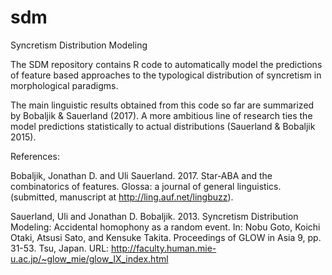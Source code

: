 # sdm
Syncretism Distribution Modeling

The SDM repository contains R code to automatically model the predictions of feature based approaches to the typological distribution of syncretism in morphological paradigms.

The main linguistic results obtained from this code so far are summarized by Bobaljik & Sauerland (2017).  A more ambitious line of research ties the model predictions statistically to actual distributions (Sauerland & Bobaljik 2015).

References:

Bobaljik, Jonathan D. and Uli Sauerland. 2017. Star-ABA and the combinatorics of features. Glossa: a journal of general linguistics. (submitted, manuscript at http://ling.auf.net/lingbuzz).

Sauerland, Uli and Jonathan D. Bobaljik. 2013.  Syncretism Distribution Modeling: Accidental homophony as a random event. In: Nobu Goto, Koichi Otaki, Atsusi Sato, and Kensuke Takita. Proceedings of GLOW in Asia 9, pp. 31-53. Tsu, Japan. URL: http://faculty.human.mie-u.ac.jp/~glow_mie/glow_IX_index.html

